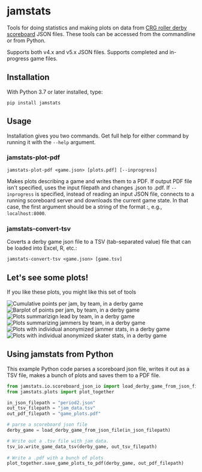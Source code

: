 # jamstats
Tools for doing statistics and making plots on data from [CRG roller derby scoreboard](https://github.com/rollerderby/scoreboard) JSON files. These tools can be accessed from the commandline or from Python.

Supports both v4.x and v5.x JSON files. Supports completed and in-progress game files.

## Installation

With Python 3.7 or later installed, type:

`pip install jamstats`

## Usage

Installation gives you two commands. Get full help for either command by running it with the `--help` argument.

### jamstats-plot-pdf

`jamstats-plot-pdf <game.json> [plots.pdf] [--inprogress]`

Makes plots describing a game and writes them to a PDF. If output PDF file isn't specified, uses the input filepath and changes .json to .pdf. If `--inprogress` is specified, instead of reading an input JSON file, connects to a running scoreboard server and downloads the current game state. In that case, the first argument should be a string of the format <server>:<port>, e.g., `localhost:8000`. 

### jamstats-convert-tsv

Coverts a derby game json file to a TSV (tab-separated value) file that can be loaded into Excel, R, etc.:

`jamstats-convert-tsv <game.json> [game.tsv]`

## Let's see some plots!

If you like these plots, you might like this set of tools

![Cumulative points per jam, by team, in a derby game](https://github.com/dhmay/jamstats/blob/main/resources/cumulative_score_by_jam.png)
![Barplot of points per jam, by team, in a derby game](https://github.com/dhmay/jamstats/blob/main/resources/jam_points_barplot.png)
![Plots summarizign lead by team, in a derby game](https://github.com/dhmay/jamstats/blob/main/resources/lead_summary.png)
![Plots summarizing jammers by team, in a derby game](https://github.com/dhmay/jamstats/blob/main/resources/jammer_summary.png)
![Plots with individual anonymized jammer stats, in a derby game](https://github.com/dhmay/jamstats/blob/main/resources/jammer_stats.png)
![Plots with individual anonymized skater stats, in a derby game](https://github.com/dhmay/jamstats/blob/main/resources/skater_stats.png)


## Using jamstats from Python

This example Python code parses a scoreboard json file, writes it out as a TSV file, makes a bunch of plots and saves them to a PDF file.

```python
from jamstats.io.scoreboard_json_io import load_derby_game_from_json_file
from jamstats.plots import plot_together

in_json_filepath = "period2.json"
out_tsv_filepath = "jam_data.tsv"
out_pdf_filepath = "game_plots.pdf"

# parse a scoreboard json file
derby_game = load_derby_game_from_json_file(in_json_filepath)

# Write out a .tsv file with jam data.
tsv_io.write_game_data_tsv(derby_game, out_tsv_filepath)
                                       
# Write a .pdf with a bunch of plots
plot_together.save_game_plots_to_pdf(derby_game, out_pdf_filepath)
```

